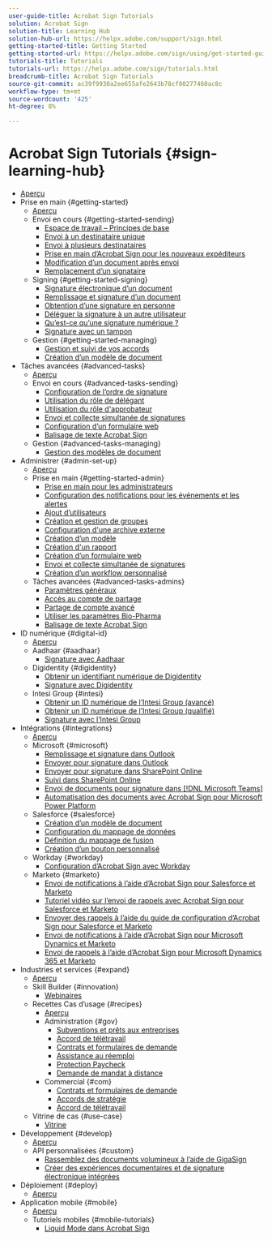 ```yaml
---
user-guide-title: Acrobat Sign Tutorials
solution: Acrobat Sign
solution-title: Learning Hub
solution-hub-url: https://helpx.adobe.com/support/sign.html
getting-started-title: Getting Started
getting-started-url: https://helpx.adobe.com/sign/using/get-started-guide.html
tutorials-title: Tutorials
tutorials-url: https://helpx.adobe.com/sign/tutorials.html
breadcrumb-title: Acrobat Sign Tutorials
source-git-commit: ac39f9930a2ee655afe2643b78cf00277460ac8c
workflow-type: tm+mt
source-wordcount: '425'
ht-degree: 8%

---
```



# Acrobat Sign Tutorials {#sign-learning-hub}

+ [Aperçu](overview.md)
+ Prise en main {#getting-started}
   + [Aperçu](sign-beginner-tutorials/beginner-users-overview.md)
   + Envoi en cours {#getting-started-sending}
      + [Espace de travail – Principes de base](sign-beginner-tutorials/quick-tour.md)
      + [Envoi à un destinataire unique](sign-beginner-tutorials/send-to-single-recipient.md)
      + [Envoi à plusieurs destinataires](sign-beginner-tutorials/send-to-multiple-recipients.md)
      + [Prise en main d’Acrobat Sign pour les nouveaux expéditeurs](sign-beginner-tutorials/new-sender.md)
      + [Modification d’un document après envoi](sign-beginner-tutorials/modify-in-flight.md)
      + [Remplacement d’un signataire](sign-beginner-tutorials/replace-signer.md)
   + Signing {#getting-started-signing}
      + [Signature électronique d’un document](sign-beginner-tutorials/electronically-sign-a-document.md)
      + [Remplissage et signature d’un document](sign-beginner-tutorials/fill-and-sign.md)
      + [Obtention d’une signature en personne](sign-beginner-tutorials/sign-in-person.md)
      + [Déléguer la signature à un autre utilisateur](sign-beginner-tutorials/delegate-signing.md)
      + [Qu’est-ce qu’une signature numérique ?](sign-beginner-tutorials/sign-with-a-digital-signature.md)
      + [Signature avec un tampon](sign-beginner-tutorials/sign-with-a-stamp.md)
   + Gestion {#getting-started-managing}
      + [Gestion et suivi de vos accords](sign-beginner-tutorials/manage-and-track.md)
      + [Création d’un modèle de document](https://experienceleague.adobe.com/docs/document-cloud-learn/sign-learning-hub/admin-set-up/getting-started-admin/create-a-template.html)
+ Tâches avancées {#advanced-tasks}
   + [Aperçu](sign-advanced-users/advanced-users-overview.md)
   + Envoi en cours {#advanced-tasks-sending}
      + [Configuration de l’ordre de signature](sign-advanced-users/setting-up-routing.md)
      + [Utilisation du rôle de délégant](sign-advanced-users/delegate-signature.md)
      + [Utilisation du rôle d&#39;approbateur](sign-advanced-users/add-an-approver.md)
      + [Envoi et collecte simultanée de signatures](https://experienceleague.adobe.com/docs/document-cloud-learn/sign-learning-hub/admin-set-up/getting-started-admin/megasign.html)
      + [Configuration d’un formulaire web](https://experienceleague.adobe.com/docs/document-cloud-learn/sign-learning-hub/admin-set-up/getting-started-admin/webform.html)
      + [Balisage de texte Acrobat Sign](https://experienceleague.adobe.com/docs/document-cloud-learn/sign-learning-hub/admin-set-up/advanced-tasks-admins/adobe-sign-text-tagging.html)
   + Gestion {#advanced-tasks-managing}
      + [Gestion des modèles de document](sign-advanced-users/edit-a-template.md)
+ Administrer {#admin-set-up}
   + [Aperçu](admin/intro-admin-overview.md)
   + Prise en main {#getting-started-admin}
      + [Prise en main pour les administrateurs](admin/up-and-running-admin.md)
      + [Configuration des notifications pour les événements et les alertes](admin/set-up-shared-events-and-alert.md)
      + [Ajout d’utilisateurs](admin/add-users-to-your-account.md)
      + [Création et gestion de groupes](admin/create-and-manage-groups.md)
      + [Configuration d&#39;une archive externe](admin/set-up-your-external-archive.md)
      + [Création d’un modèle](sign-advanced-users/create-a-template.md)
      + [Création d&#39;un rapport](admin/create-a-report.md)
      + [Création d’un formulaire web](sign-advanced-users/webform.md)
      + [Envoi et collecte simultanée de signatures](sign-advanced-users/megasign.md)
      + [Création d’un workflow personnalisé](admin/building-a-custom-workflow.md)
   + Tâches avancées {#advanced-tasks-admins}
      + [Paramètres généraux](admin/learn-about-global-settings.md)
      + [Accès au compte de partage](admin/share-account-access.md)
      + [Partage de compte avancé](admin/advanced-account-sharing.md)
      + [Utiliser les paramètres Bio-Pharma](admin/use-bio-pharma-settings.md)
      + [Balisage de texte Acrobat Sign](sign-advanced-users/adobe-sign-text-tagging.md)
+ ID numérique {#digital-id}
   + [Aperçu](digitalid/digitalid-overview.md)
   + Aadhaar {#aadhaar}
      + [Signature avec Aadhaar](digitalid/aadhaar-sign.md)
   + Digidentity {#digidentity}
      + [Obtenir un identifiant numérique de Digidentity](digitalid/digidentity-reg.md)
      + [Signature avec Digidentity](digitalid/digidentity-sign.md)
   + Intesi Group {#intesi}
      + [Obtenir un ID numérique de l’Intesi Group (avancé)](digitalid/intesi-advanced.md)
      + [Obtenir un ID numérique de l’Intesi Group (qualifié)](digitalid/intesi-qualified.md)
      + [Signature avec l’Intesi Group](digitalid/intesi-sign.md)
+ Intégrations {#integrations}
   + [Aperçu](integrations/integrations-overview.md)
   + Microsoft {#microsoft}
      + [Remplissage et signature dans Outlook](integrations/fill-and-sign-doc-microsoft-outlook.md)
      + [Envoyer pour signature dans Outlook](integrations/send-for-signature-with-outlook.md)
      + [Envoyer pour signature dans SharePoint Online](integrations/send-for-signature-with-sharepoint-online.md)
      + [Suivi dans SharePoint Online](integrations/track-an-agreement-with-sharepoint-online.md)
      + [Envoi de documents pour signature dans [!DNL Microsoft Teams]](integrations/adobe-sign-teams-mortgage.md)
      + [Automatisation des documents avec Acrobat Sign pour Microsoft Power Platform](integrations/documentautomation.md)
   + Salesforce {#salesforce}
      + [Création d’un modèle de document](integrations/create-an-agreement-template.md)
      + [Configuration du mappage de données](integrations/set-up-data-mapping.md)
      + [Définition du mappage de fusion](integrations/set-up-merging-map.md)
      + [Création d’un bouton personnalisé](integrations/create-a-custom-button.md)
   + Workday {#workday}
      + [Configuration d’Acrobat Sign avec Workday](integrations/workday.md)
   + Marketo {#marketo}
      + [Envoi de notifications à l’aide d’Acrobat Sign pour Salesforce et Marketo](integrations/marketo-salesforce-sms.md)
      + [Tutoriel vidéo sur l’envoi de rappels avec Acrobat Sign pour Salesforce et Marketo](integrations/marketo-salesforce-reminder-video.md)
      + [Envoyer des rappels à l’aide du guide de configuration d’Acrobat Sign pour Salesforce et Marketo](integrations/marketo-salesforce-reminder.md)
      + [Envoi de notifications à l’aide d’Acrobat Sign pour Microsoft Dynamics et Marketo](integrations/marketo-dynamics-sms.md)
      + [Envoi de rappels à l’aide d’Acrobat Sign pour Microsoft Dynamics 365 et Marketo](integrations/marketo-dynamics-reminder.md)
+ Industries et services {#expand}
   + [Aperçu](sign-usecase/expand-inspire-overview.md)
   + Skill Builder {#innovation}
      + [Webinaires](sign-usecase/innovation-series.md)
   + Recettes Cas d’usage {#recipes}
      + [Aperçu](sign-usecase/recipes.md)
      + Administration {#gov}
         + [Subventions et prêts aux entreprises](sign-usecase/usecasegovgrants.md)
         + [Accord de télétravail](sign-usecase/usecasegovtelework.md)
         + [Contrats et formulaires de demande](sign-usecase/usecasegovcontracts.md)
         + [Assistance au réemploi](sign-usecase/usecasegovreemployment.md)
         + [Protection Paycheck](sign-usecase/usecasegovpaycheck.md)
         + [Demande de mandat à distance](sign-usecase/usecasegovremote.md)
      + Commercial {#com}
         + [Contrats et formulaires de demande](sign-usecase/usecasecomcontracts.md)
         + [Accords de stratégie](sign-usecase/usecasecompolicy.md)
         + [Accord de télétravail](sign-usecase/usecasecomtelework.md)
   + Vitrine de cas {#use-case}
      + [Vitrine](sign-usecase/use-case-showcase.md)
+ Développement {#develop}
   + [Aperçu](develop/develop-overview.md)
   + API personnalisées {#custom}
      + [Rassemblez des documents volumineux à l’aide de GigaSign](develop/gigasign.md)
      + [Créer des expériences documentaires et de signature électronique intégrées](develop/embeddedesignature.md)
+ Déploiement {#deploy}
   + [Aperçu](deploy-overview.md)
+ Application mobile {#mobile}
   + [Aperçu](mobile/mobile-overview.md)
   + Tutoriels mobiles {#mobile-tutorials}
      + [Liquid Mode dans Acrobat Sign](mobile/liquidmode.md)
